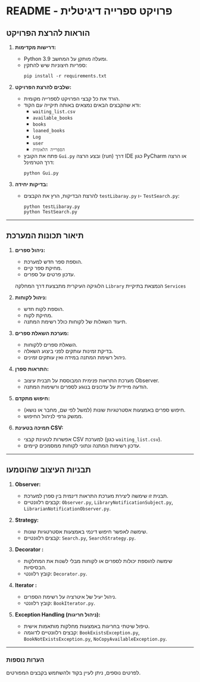 
# README - פרויקט ספרייה דיגיטלית

## הוראות להרצת הפרויקט

1. **דרישות מקדימות:**
   - Python 3.9 ומעלה מותקן על המחשב.
   - ספריות חיצוניות שיש להתקין:
     ```
     pip install -r requirements.txt
     ```

2. **שלבים להרצת הפרויקט:**
   - הורד את כל קבצי הפרויקט לספרייה מקומית.
   - ודא שהקבצים הבאים נמצאים באותה תיקייה עם הקוד:
     - `waiting_list.csv`
     - `available_books`
     - `books`
     - `loaned_books`
     - `Log`
     - `user`
     - `הספרייה הלאומית`
   - פתח את הקובץ `Gui.py` ובצע הרצה (run) דרך IDE כגון PyCharm או הרצה דרך הטרמינל:
     ```
     python Gui.py
     ```

3. **בדיקות יחידה:**
   - להרצת הבדיקות, הרץ את הקבצים `testLibaray.py` ו- `TestSearch.py`:
     ```
     python testLibaray.py
     python TestSearch.py
     ```

---

## תיאור תכונות המערכת

1. **ניהול ספרים:**
   - הוספת ספר חדש למערכת.
   - מחיקת ספר קיים.
   - עדכון פרטים על ספרים.
   
   הלוגיקה העיקרית מתבצעת דרך המחלקה  `Library` הנמצאת בתיקיית  `Services` 

2. **ניהול לקוחות:**
   - הוספת לקוח חדש.
   - מחיקת לקוח.
   - תיעוד השאלות של לקוחות כולל רשימת המתנה.

3. **מערכת השאלת ספרים:**
   - השאלת ספרים ללקוחות.
   - בדיקת זמינות עותקים לפני ביצוע השאלה.
   - ניהול רשימת המתנה במידה ואין עותקים זמינים.

4. **התראות ספרן:**
   - מערכת התראות פנימית המבוססת על תבנית עיצוב Observer.
   - הודעה מיידית על עדכונים בנוגע לספרים ורשימות המתנה.

5. **חיפוש מתקדם:**
   - חיפוש ספרים באמצעות אסטרטגיות שונות (למשל לפי שם, מחבר או נושא).
   - ממשק גרפי לניהול החיפוש.

6. **תמיכה בטעינת CSV:**
   - אפשרות לטעינת קבצי CSV למערכת (כגון `waiting_list.csv`).
   - עדכון רשימות המתנה ונתוני לקוחות ממסמכים קיימים.

---

## תבניות העיצוב שהוטמעו

1. **Observer:**
   - תבנית זו שימשה ליצירת מערכת התראות דינמית בין ספרן למערכת.
   - קבצים רלוונטיים: `Observer.py`, `LibraryNotificationSubject.py`, `LibrarianNotificationObserver.py`.

2. **Strategy:**
   - שימשה לאפשר חיפוש דינמי באמצעות אסטרטגיות שונות.
   - קבצים רלוונטיים: `Search.py`, `SearchStrategy.py`.

3. **Decorator :**
   - שימשה להוספת יכולות לספרים או לקוחות מבלי לשנות את המחלקות הבסיסיות.
   - קובץ רלוונטי: `Decorator.py`.

4. **Iterator :**
   - ניהול יעיל של איטרציה על רשימת הספרים.
   - קובץ רלוונטי: `BookIterator.py`.

5. **Exception Handling (ניהול חריגות):**
   - טיפול שיטתי בחריגות באמצעות מחלקות מותאמות אישית.
   - קבצים רלוונטיים  לדוגמה: `BookExistsException.py`, `BookNotExistsException.py`, `NoCopyAvailableException.py`.

---

### הערות נוספות
לפרטים נוספים, ניתן לעיין בקוד ולהשתמש בקבצים המפורטים.
